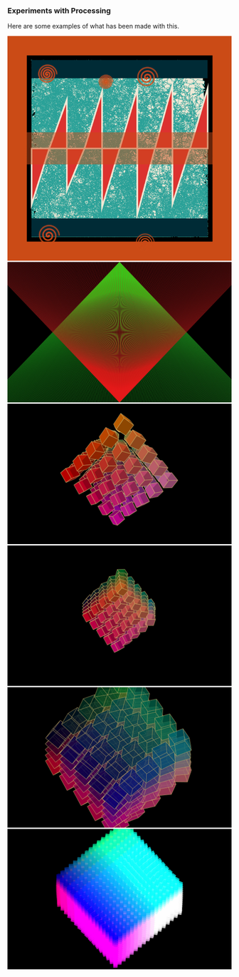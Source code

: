 ### Experiments with Processing

Here are some examples of what has been made with this.

![](BestOf/pillow-case.gif)
![](BestOf/01.jpg)
![](BestOf/CubesDrawing3D/00.jpg)
![](BestOf/CubesDrawing3D/01.jpg)
![](BestOf/CubesDrawing3D/02.jpg)
![](BestOf/CubesDrawing3D/04.jpg)

